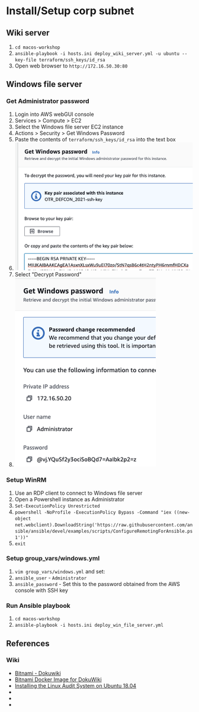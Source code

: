 # Install/Setup corp subnet
## Wiki server
1. `cd macos-workshop`
1. `ansible-playbook -i hosts.ini deploy_wiki_server.yml -u ubuntu --key-file terraform/ssh_keys/id_rsa`
1. Open web browser to `http://172.16.50.30:80`
<TODO>
<TODO>
<TODO>

## Windows file server
### Get Administrator password
1. Login into AWS webGUI console
1. Services > Compute > EC2 
1. Select the Windows file server EC2 instance
1. Actions > Security > Get Windows Password
1. Paste the contents of `terraform/ssh_keys/id_rsa` into the text box
  1. ![Get Windows password](../.img/get_win_pass.png)
1. Select "Decrypt Password"
  1. ![Win password](../.img/win_pass.png)
<TODO>
<TODO>
<TODO>

### Setup WinRM
1. Use an RDP client to connect to Windows file server
1. Open a Powershell instance as Administrator
1. `Set-ExecutionPolicy Unrestricted`
1. `powershell -NoProfile -ExecutionPolicy Bypass -Command "iex ((new-object net.webclient).DownloadString('https://raw.githubusercontent.com/ansible/ansible/devel/examples/scripts/ConfigureRemotingForAnsible.ps1'))"`
1. `exit`
<TODO>
<TODO>
<TODO>

### Setup group_vars/windows.yml
1. `vim group_vars/windows.yml` and set:
  1. `ansible_user` - `Administrator`
  1. `ansible_password` - Set this to the password obtained from the AWS console with SSH key
<TODO>
<TODO>
<TODO>

### Run Ansible playbook
1. `cd macos-workshop`
1. `ansible-playbook -i hosts.ini deploy_win_file_server.yml`
<TODO>
<TODO>
<TODO>

## References
### Wiki
* [Bitnami - Dokuwiki](https://raw.githubusercontent.com/bitnami/bitnami-docker-dokuwiki/master/docker-compose.yml)
* [Bitnami Docker Image for DokuWiki](https://hub.docker.com/r/bitnami/dokuwiki/)
* [Installing the Linux Audit System on Ubuntu 18.04](https://www.theurbanpenguin.com/installing-the-linux-audit-system-on-ubuntu-18-04/)
* []()
* []()
* []()